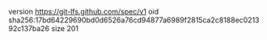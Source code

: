 version https://git-lfs.github.com/spec/v1
oid sha256:17bd64229690bd0d6526a76cd94877a6989f2815ca2c8188ec021392c137ba26
size 201
